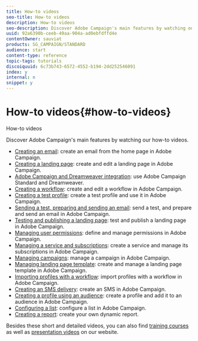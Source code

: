 ```yaml
---
title: How-to videos
seo-title: How-to videos
description: How-to videos
seo-description: Discover Adobe Campaign's main features by watching our how-to videos.
uuid: 92a6390b-ceeb-49aa-904a-ad0ebfdffd4e
contentOwner: sauviat
products: SG_CAMPAIGN/STANDARD
audience: start
content-type: reference
topic-tags: tutorials
discoiquuid: 6c73b743-6572-4552-b194-2dd252546091
index: y
internal: n
snippet: y
---
```


# How-to videos{#how-to-videos}

How-to videos

Discover Adobe Campaign's main features by watching our how-to videos.

* [Creating an email](https://helpx.adobe.com/campaign/kt/acs/using/acs-create-email-from-homepage-feature-video-use.html): create an email from the home page in Adobe Campaign.
* [Creating a landing page](https://helpx.adobe.com/campaign/kt/acs/using/acs-create-edit-landing-page-feature-video-use.html): create and edit a landing page in Adobe Campaign.
* [Adobe Campaign and Dreamweaver integration](https://docs.campaign.adobe.com/doc/standard/en/Videos/ACS_Dreamweaver.mp4): use Adobe Campaign Standard and Dreamweaver. 
* [Creating a workflow](https://helpx.adobe.com/campaign/kt/acs/using/acs-create-workflow-feature-video-use.html): create and edit a workflow in Adobe Campaign.
* [Creating a test profile](https://helpx.adobe.com/campaign/kt/acs/using/acs-test-profiles-feature-video-use.html): create a test profile and use it in Adobe Campaign.
* [Sending a test, preparing and sending an email](https://helpx.adobe.com/campaign/kt/acs/using/acs-sending-test-preparing-sending-email-feature-video-use.html): send a test, and prepare and send an email in Adobe Campaign.
* [Testing and publishing a landing page](https://helpx.adobe.com/campaign/kt/acs/using/acs-create-edit-landing-page-feature-video-use.html): test and publish a landing page in Adobe Campaign.
* [Managing user permissions](https://helpx.adobe.com/campaign/kt/acs/using/acs-user-access-rights-feature-video-use.html): define and manage permissions in Adobe Campaign.
* [Managing a service and subscriptions](https://helpx.adobe.com/campaign/kt/acs/using/acs-services-and-subscriptions-feature-video-use.html): create a service and manage its subscriptions in Adobe Campaign.
* [Managing campaigns](https://helpx.adobe.com/campaign/kt/acs/using/acs-managing-campaigns-feature-video-use.html): manage a campaign in Adobe Campaign.
* [Managing landing page template](https://docs.campaign.adobe.com/doc/standard/en/Videos/LP_template_configuration.mp4): create and manage a landing page template in Adobe Campaign.
* [Importing profiles with a workflow](https://docs.campaign.adobe.com/doc/standard/en/Videos/importing_profiles.mp4): import profiles with a workflow in Adobe Campaign.
* [Creating an SMS delivery](https://docs.campaign.adobe.com/doc/standard/en/Videos/creating_sms.mp4): create an SMS in Adobe Campaign.
* [Creating a profile using an audience](https://docs.campaign.adobe.com/doc/standard/en/Videos/creating_profile_using_audience.mp4): create a profile and add it to an audience in Adobe Campaign.
* [Configuring a list](https://docs.campaign.adobe.com/doc/standard/en/Videos/configuring_list_ACS.mp4): configure a list in Adobe Campaign.
* [Creating a report](https://helpx.adobe.com/campaign/kt/acs/using/acs-creating-a-dynamic-report-feature-video-use.html): create your own dynamic report.

Besides these short and detailed videos, you can also find [training courses](https://training.adobe.com/training/courses.html) as well as [presentation videos](http://www.adobe.com/training/video.html) on our website.
